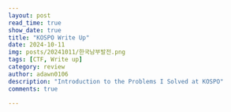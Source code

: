 ```yaml
---
layout: post
read_time: true
show_date: true
title: "KOSPO Write Up"
date: 2024-10-11
img: posts/20241011/한국남부발전.png
tags: [CTF, Write up]
category: review
author: adawn0106
description: "Introduction to the Problems I Solved at KOSPO"
comments: true

---
```




